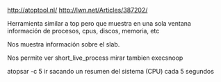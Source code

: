 http://atoptool.nl/
http://lwn.net/Articles/387202/

Herramienta similar a top pero que muestra en una sola ventana información de procesos, cpus, discos, memoria, etc

Nos muestra información sobre el slab.

Nos permite ver short_live_process
mirar tambien execsnoop


atopsar -c 5
 ir sacando un resumen del sistema (CPU) cada 5 segundos
